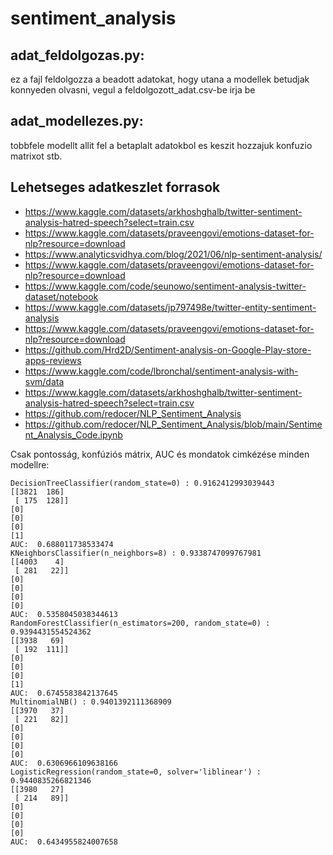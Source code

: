 # sentiment_analysis

## adat_feldolgozas.py:
ez a fajl feldolgozza a beadott adatokat, hogy utana a modellek betudjak konnyeden olvasni, vegul a feldolgozott_adat.csv-be irja be

## adat_modellezes.py:
tobbfele modellt allit fel a betaplalt adatokbol es keszit hozzajuk konfuzio matrixot stb.

## Lehetseges adatkeszlet forrasok

- https://www.kaggle.com/datasets/arkhoshghalb/twitter-sentiment-analysis-hatred-speech?select=train.csv
- https://www.kaggle.com/datasets/praveengovi/emotions-dataset-for-nlp?resource=download
- https://www.analyticsvidhya.com/blog/2021/06/nlp-sentiment-analysis/
- https://www.kaggle.com/datasets/praveengovi/emotions-dataset-for-nlp?resource=download
- https://www.kaggle.com/code/seunowo/sentiment-analysis-twitter-dataset/notebook
- https://www.kaggle.com/datasets/jp797498e/twitter-entity-sentiment-analysis
- https://www.kaggle.com/datasets/praveengovi/emotions-dataset-for-nlp?resource=download
- https://github.com/Hrd2D/Sentiment-analysis-on-Google-Play-store-apps-reviews
- https://www.kaggle.com/code/lbronchal/sentiment-analysis-with-svm/data
- https://www.kaggle.com/datasets/arkhoshghalb/twitter-sentiment-analysis-hatred-speech?select=train.csv
- https://github.com/redocer/NLP_Sentiment_Analysis
- https://github.com/redocer/NLP_Sentiment_Analysis/blob/main/Sentiment_Analysis_Code.ipynb


Csak pontosság, konfúziós mátrix, AUC és mondatok cimkézése minden modellre: 

```
DecisionTreeClassifier(random_state=0) : 0.9162412993039443
[[3821  186] 
 [ 175  128]]
[0]
[0]
[0]
[1]
AUC:  0.688011738533474
KNeighborsClassifier(n_neighbors=8) : 0.9338747099767981
[[4003    4] 
 [ 281   22]]
[0]
[0]
[0]
[0]
AUC:  0.5358045038344613
RandomForestClassifier(n_estimators=200, random_state=0) : 0.9394431554524362
[[3938   69]
 [ 192  111]]
[0]
[0]
[0]
[1]
AUC:  0.6745583842137645
MultinomialNB() : 0.9401392111368909
[[3970   37]
 [ 221   82]]
[0]
[0]
[0]
[0]
AUC:  0.6306966109638166
LogisticRegression(random_state=0, solver='liblinear') : 0.9440835266821346
[[3980   27]
 [ 214   89]]
[0]
[0]
[0]
[0]
AUC:  0.6434955824007658
```